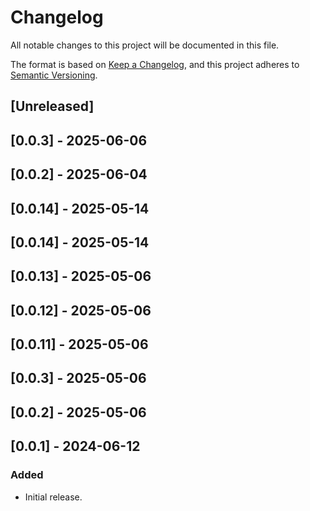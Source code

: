 # Changelog

All notable changes to this project will be documented in this file.

The format is based on [Keep a Changelog](https://keepachangelog.com/en/1.0.0/),
and this project adheres to [Semantic Versioning](https://semver.org/spec/v2.0.0.html).

## [Unreleased]

## [0.0.3] - 2025-06-06

## [0.0.2] - 2025-06-04

## [0.0.14] - 2025-05-14

## [0.0.14] - 2025-05-14

## [0.0.13] - 2025-05-06

## [0.0.12] - 2025-05-06

## [0.0.11] - 2025-05-06

## [0.0.3] - 2025-05-06

## [0.0.2] - 2025-05-06

## [0.0.1] - 2024-06-12

### Added
- Initial release.
